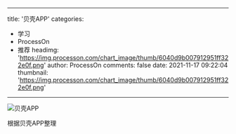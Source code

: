 
---
title: '贝壳APP'
categories: 
 - 学习
 - ProcessOn
 - 推荐
headimg: 'https://img.processon.com/chart_image/thumb/6040d9b007912951ff322e0f.png'
author: ProcessOn
comments: false
date: 2021-11-17 09:22:04
thumbnail: 'https://img.processon.com/chart_image/thumb/6040d9b007912951ff322e0f.png'
---

<div>   
<img class="thumb" alt="贝壳APP" src="https://img.processon.com/chart_image/thumb/6040d9b007912951ff322e0f.png" referrerpolicy="no-referrer">
<p>根据贝壳APP整理</p>  
</div>
            